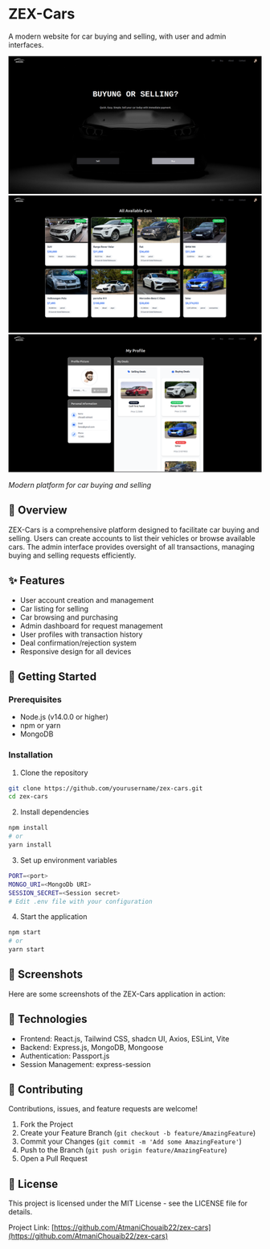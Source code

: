 # ZEX-Cars

A modern website for car buying and selling, with user and admin interfaces.

![ZEX-Cars homepage](./homepage.png)
![cars](./cars.png)
![profile](./profile.png)

_Modern platform for car buying and selling_

## 📖 Overview

ZEX-Cars is a comprehensive platform designed to facilitate car buying and selling. Users can create accounts to list their vehicles or browse available cars. The admin interface provides oversight of all transactions, managing buying and selling requests efficiently.

## ✨ Features

- User account creation and management
- Car listing for selling
- Car browsing and purchasing
- Admin dashboard for request management
- User profiles with transaction history
- Deal confirmation/rejection system
- Responsive design for all devices

## 🚀 Getting Started

### Prerequisites

- Node.js (v14.0.0 or higher)
- npm or yarn
- MongoDB

### Installation

1. Clone the repository

```bash
git clone https://github.com/yourusername/zex-cars.git
cd zex-cars
```

2. Install dependencies

```bash
npm install
# or
yarn install
```

3. Set up environment variables

```bash
PORT=<port>
MONGO_URI=<MongoDb URI>
SESSION_SECRET=<Session secret>
# Edit .env file with your configuration
```

4. Start the application

```bash
npm start
# or
yarn start
```

## 📸 Screenshots

Here are some screenshots of the ZEX-Cars application in action:

## 🔧 Technologies

- Frontend: React.js, Tailwind CSS, shadcn UI, Axios, ESLint, Vite
- Backend: Express.js, MongoDB, Mongoose
- Authentication: Passport.js
- Session Management: express-session

## 🤝 Contributing

Contributions, issues, and feature requests are welcome!

1. Fork the Project
2. Create your Feature Branch (`git checkout -b feature/AmazingFeature`)
3. Commit your Changes (`git commit -m 'Add some AmazingFeature'`)
4. Push to the Branch (`git push origin feature/AmazingFeature`)
5. Open a Pull Request

## 📄 License

This project is licensed under the MIT License - see the LICENSE file for details.

Project Link: [https://github.com/AtmaniChouaib22/zex-cars](https://github.com/AtmaniChouaib22/zex-cars)
